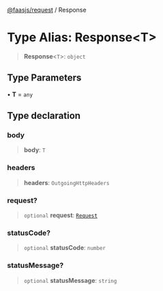 [@faasjs/request](../README.md) / Response

# Type Alias: Response\<T\>

> **Response**\<`T`\>: `object`

## Type Parameters

• **T** = `any`

## Type declaration

### body

> **body**: `T`

### headers

> **headers**: `OutgoingHttpHeaders`

### request?

> `optional` **request**: [`Request`](Request.md)

### statusCode?

> `optional` **statusCode**: `number`

### statusMessage?

> `optional` **statusMessage**: `string`
